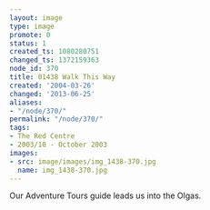 ```yaml
---
layout: image
type: image
promote: 0
status: 1
created_ts: 1080280751
changed_ts: 1372159363
node_id: 370
title: 01438 Walk This Way
created: '2004-03-26'
changed: '2013-06-25'
aliases:
- "/node/370/"
permalink: "/node/370/"
tags:
- The Red Centre
- 2003/10 - October 2003
images:
- src: image/images/img_1438-370.jpg
  name: img_1438-370.jpg
---
```

Our Adventure Tours guide leads us into the Olgas.
